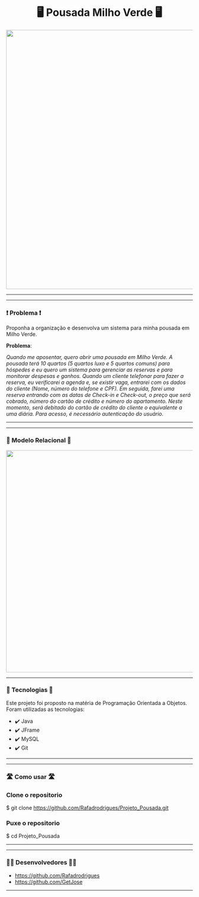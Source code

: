 <h1 align="center">🖥️ Pousada Milho Verde 🖥️</h1>

<div align="center">
<img src="https://github.com/Rafadrodrigues/Projeto_Pousada/assets/104935995/f1a2518d-9c67-43e5-876f-7d667b43c4eb" width="700px"/>
</div>

--------
-------
### ❗ Problema ❗
 Proponha a organização e desenvolva um sistema para minha pousada em Milho Verde.
 
<b>Problema</b>:

<i>Quando me aposentar, quero abrir uma pousada em Milho Verde. A pousada terá 10 quartos (5 quartos luxo e 5 quartos comuns) para hóspedes e eu quero um sistema para gerenciar as reservas e para monitorar despesas e ganhos. Quando um cliente telefonar para fazer a reserva, eu verificarei a agenda e, se existir vaga, entrarei com os dados do cliente (Nome, número do telefone e CPF). Em seguida, farei uma reserva entrando com as datas de Check-in e Check-out, o preço que será cobrado, número do cartão de crédito e número do apartamento. Neste momento, será debitado do cartão de crédito do cliente o equivalente a uma diária. Para acesso, é necessário autenticação do usuário.</i>

--------

-------
### 🏦 Modelo Relacional 🏦
<div align="center">
<img src="https://github.com/Rafadrodrigues/Projeto_Pousada/assets/104935995/4164f771-76fa-44d0-9fcb-3b83babcd120" width="600px"/>
</div>


-------
 ### 🚀 Tecnologias 🚀
Este projeto foi proposto na matéria de Programação Orientada a Objetos. Foram utilizadas as tecnologias:
* ✔️ Java
* ✔️ JFrame
* ✔️ MySQL
* ✔️ Git
--------

-------
 ### 🛣 Como usar 🛣
 ### Clone o repositorio
$ git clone https://github.com/Rafadrodrigues/Projeto_Pousada.git

 ### Puxe o repositorio 
$ cd Projeto_Pousada

--------

-------
 ### 👨‍💻 Desenvolvedores 👨‍💻
* <a>https://github.com/Rafadrodrigues</a>
* <a>https://github.com/GetJose</a>

--------

